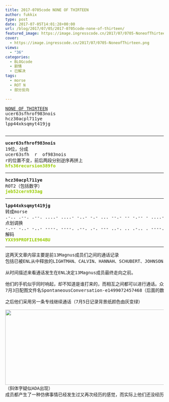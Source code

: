```yaml
---
title: 2017-0705code NONE OF THIRTEEN
author: fukkix
type: post
date: 2017-07-05T14:01:28+00:00
url: /blog/2017/07/05/2017-0705code-none-of-thirteen/
featured_image: https://image.ingresscode.cn/2017/07/0705-NoneofThirteen.png?x-oss-process=image/resize,m_fill,w_700,h_220
cover:
  - https://image.ingresscode.cn/2017/07/0705-NoneofThirteen.png
views:
  - "36"
categories:
  - BLOGcode
  - 剧情
  - 已解决
tags:
  - morse
  - ROT N
  - 部分反向

---
```

<pre><a href="http://investigate.ingress.com/2017/07/05/none-of-thirteen/" target="_blank" rel="noopener">NONE OF THIRTEEN
</a><!--StartFragment -->ucer63sfhrof983nois
hcz30acpl711ye
lpp44xksqmyt419jg

<!--more--></pre>

* * *

<pre><strong>ucer63sfhrof983nois
</strong>19位，分成
ucer63sfh  r  of983nois
r的位置不变，前后两段分别逆序再拼上
<strong><span style="color: #99cc00;">hfs36recursion389fo</span></strong></pre>

* * *

<pre><strong>hcz30acpl711ye
</strong>ROT2（包括数字）<strong>
<span style="color: #99cc00;">jeb52cern933ag</span></strong></pre>

* * *

<pre><strong>lpp44xksqmyt419jg
</strong>转成morse
.-.. .--. .--. ....- ....- -..- -.- ... --.- -- -.-- - ....- .---- ----. .--- --.
点划调换 
-.-- -..- -..- ----. ----. .--. .-. --- ..-. .. .-.. . ----. -.... ....- -... ..-
解码<strong>
<span style="color: #99cc00;">YXX99PROFILE964BU</span></strong></pre>

* * *

<pre>这两天文章内容主要是前13Magnus成员们之间的通话记录
包括已被ENL从中释放的LIGHTMAN、CALVIN、HANNAH、SCHUBERT、JOHNSON、BOGDANOVICH、NAGASSA、KUREZE、DALBY、CAMPBELL

从时间描述来看通话发生在ENL决定13Magnus成员最终走向之前。

他们的手机似乎同时响起，却不知道是谁打来的，而相互之间都可以进行通话。众人担心遭到监听，商量找个合适的时间再议，第一次通话记录草草结束。
7月3日配图文件名SpontaneousConversation-e1499072457468（后面的数字似乎是个电话号E149 907-245-7468）

之后他们采用另一条专线继续通话（7月5日记录背景纸颜色由灰变绿）

<a href="https://image.ingresscode.cn/2017/07/2.jpg"><img class="alignnone size-large wp-image-444" src="https://image.ingresscode.cn/2017/07/2.jpg?x-oss-process=image/resize,m_fill,w_1024,h_238" alt="" width="1024" height="238" srcset="https://image.ingresscode.cn/2017/07/2.jpg 1767w, https://image.ingresscode.cn/2017/07/2.jpg?x-oss-process=image/resize,m_fill,w_300,h_70 300w, https://image.ingresscode.cn/2017/07/2.jpg?x-oss-process=image/resize,m_fill,w_768,h_179 768w, https://image.ingresscode.cn/2017/07/2.jpg?x-oss-process=image/resize,m_fill,w_1024,h_238 1024w" sizes="(max-width: 1024px) 100vw, 1024px" /></a>
（斜体字疑似ADA出现）
成员都产生了一种仿佛事情已经发生过又再次经历的感觉，而实际上他们还没经历过，PAC于7月4号转载了一篇关于量子因果不确定性的文章，看上去和成员们的对话内容巧妙的相关联了。

</pre>

&nbsp;

&nbsp;

&nbsp;